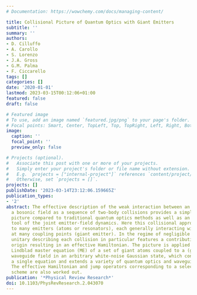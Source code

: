 ```yaml
---
# Documentation: https://wowchemy.com/docs/managing-content/

title: Collisional Picture of Quantum Optics with Giant Emitters
subtitle: ''
summary: ''
authors:
- D. Cilluffo
- A. Carollo
- S. Lorenzo
- J.A. Gross
- G.M. Palma
- F. Ciccarello
tags: []
categories: []
date: '2020-01-01'
lastmod: 2023-03-15T00:12:06+01:00
featured: false
draft: false

# Featured image
# To use, add an image named `featured.jpg/png` to your page's folder.
# Focal points: Smart, Center, TopLeft, Top, TopRight, Left, Right, BottomLeft, Bottom, BottomRight.
image:
  caption: ''
  focal_point: ''
  preview_only: false

# Projects (optional).
#   Associate this post with one or more of your projects.
#   Simply enter your project's folder or file name without extension.
#   E.g. `projects = ["internal-project"]` references `content/project/deep-learning/index.md`.
#   Otherwise, set `projects = []`.
projects: []
publishDate: '2023-03-14T23:12:06.159665Z'
publication_types:
- '2'
abstract: The effective description of the weak interaction between an emitter and
  a bosonic field as a sequence of two-body collisions provides a simple intuitive
  picture compared to traditional quantum optics methods as well as an effective calculation
  tool of the joint emitter-field dynamics. Here this collisional approach is extended
  to many emitters (atoms or resonators), each generally interacting with the field
  at many coupling points (giant emitter). In the regime of negligible delays, the
  unitary describing each collision in particular features a contribution of a chiral
  origin resulting in an effective Hamiltonian. The picture is applied to derive a
  Lindblad master equation (ME) of a set of giant atoms coupled to a (generally chiral)
  waveguide field in an arbitrary white-noise Gaussian state, which condenses into
  a single equation and extends a variety of quantum optics and waveguide QED MEs.
  The effective Hamiltonian and jump operators corresponding to a selected photodetection
  scheme are also worked out.
publication: '*Physical Review Research*'
doi: 10.1103/PhysRevResearch.2.043070
---
```

